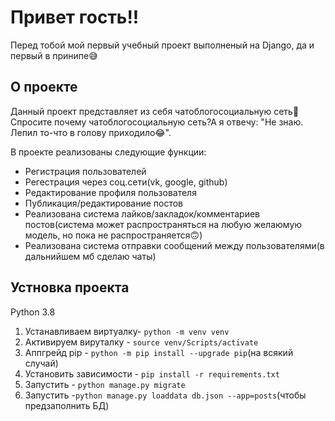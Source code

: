 # Привет гость!!

Перед тобой мой первый учебный проект выполненый на Django, да и первый в принипе😅

## О проекте
Данный проект представляет из себя чатоблогосоциальную сеть🙂 Спросите почему чатоблогосоциальную сеть?А я отвечу: "Не знаю. Лепил то-что в голову приходило😂".
 
 В проекте реализованы следующие функции:

- Регистрация пользователей
- Регестрация через соц.сети(vk, google, github)
- Редактирование профиля пользователя
- Публикация/редактирование постов
- Реализована система лайков/закладок/комментариев постов(система может распространяться на любую желаюмую модель, но пока не распространяется🙃) 
- Реализована система отправки сообщений между пользователями(в дальнийшем мб сделаю чаты)

## Устновка проекта
Python 3.8
1. Устанавливаем виртуалку-  `python -m venv venv`
2. Активируем вируталку - `source venv/Scripts/activate`
3. Аппгрейд pip - `python -m pip install --upgrade pip`(на всякий случай)
4. Установить зависимости - `pip install -r requirements.txt`
5. Запустить - `python manage.py migrate`
6. Запустить -`python manage.py loaddata db.json --app=posts`(чтобы предзаполнить БД)

